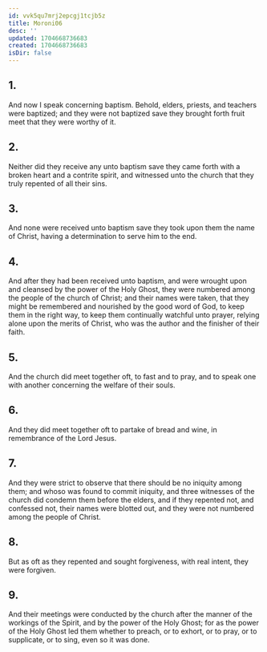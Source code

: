 ```yaml
---
id: vvk5qu7mrj2epcgj1tcjb5z
title: Moroni06
desc: ''
updated: 1704668736683
created: 1704668736683
isDir: false
---
```

## 1.
And now I speak concerning baptism. Behold, elders, priests, and teachers were baptized; and they were not baptized save they brought forth fruit meet that they were worthy of it.
## 2.
Neither did they receive any unto baptism save they came forth with a broken heart and a contrite spirit, and witnessed unto the church that they truly repented of all their sins.
## 3.
And none were received unto baptism save they took upon them the name of Christ, having a determination to serve him to the end.
## 4.
And after they had been received unto baptism, and were wrought upon and cleansed by the power of the Holy Ghost, they were numbered among the people of the church of Christ; and their names were taken, that they might be remembered and nourished by the good word of God, to keep them in the right way, to keep them continually watchful unto prayer, relying alone upon the merits of Christ, who was the author and the finisher of their faith.
## 5.
And the church did meet together oft, to fast and to pray, and to speak one with another concerning the welfare of their souls.
## 6.
And they did meet together oft to partake of bread and wine, in remembrance of the Lord Jesus.
## 7.
And they were strict to observe that there should be no iniquity among them; and whoso was found to commit iniquity, and three witnesses of the church did condemn them before the elders, and if they repented not, and confessed not, their names were blotted out, and they were not numbered among the people of Christ.
## 8.
But as oft as they repented and sought forgiveness, with real intent, they were forgiven.
## 9.
And their meetings were conducted by the church after the manner of the workings of the Spirit, and by the power of the Holy Ghost; for as the power of the Holy Ghost led them whether to preach, or to exhort, or to pray, or to supplicate, or to sing, even so it was done.
